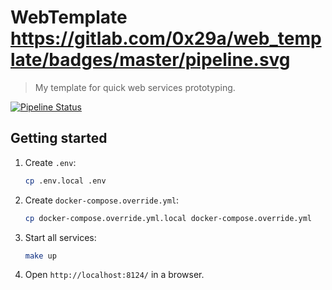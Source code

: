 # WebTemplate https://gitlab.com/0x29a/web_template/badges/master/pipeline.svg

> My template for quick web services prototyping.

[![Pipeline Status][pipeline-image]][pipeline-url]

## Getting started

1. Create `.env`:
    ```bash
    cp .env.local .env
    ```
1. Create `docker-compose.override.yml`:
    ```bash
    cp docker-compose.override.yml.local docker-compose.override.yml
    ```
1. Start all services:
    ```bash
    make up
    ```
1. Open `http://localhost:8124/` in a browser.


<!-- Badges -->

[pipeline-image]: https://gitlab.com/0x29a/web_template/badges/master/pipeline.svg
[pipeline-url]: https://gitlab.com/0x29a/web_template/-/pipelines
